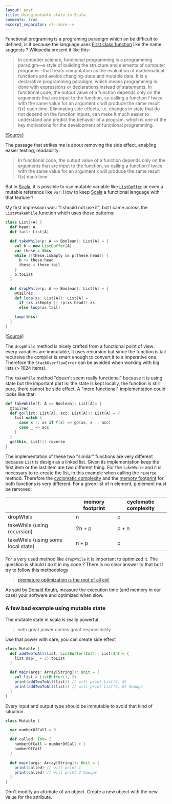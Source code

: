 ```yaml
---
layout: post
title: Using mutable state in Scala
comments: true
excerpt_separator: <!--more-->
---
```

Functional programing is a programing paradigm which an be difficult to defined, is it because the language uses [First class function](https://en.wikipedia.org/wiki/First-class_function) like the name suggests ?
Wikipedia present it like this:

> In computer science, functional programming is a programming paradigm—a style of building the structure and elements of computer programs—that treats computation as the evaluation of mathematical functions and avoids changing-state and mutable data. It is a declarative programming paradigm, which means programming is done with expressions or declarations instead of statements. In functional code, the output value of a function depends only on the arguments that are input to the function, so calling a function f twice with the same value for an argument x will produce the same result f(x) each time. Eliminating side effects, i.e. changes in state that do not depend on the function inputs, can make it much easier to understand and predict the behavior of a program, which is one of the key motivations for the development of functional programming.

[[Source]](https://en.wikipedia.org/wiki/Functional_programming)

The passage that strikes me is about removing the side effect, enabling easier testing, readability:

> In functional code, the output value of a function depends only on the arguments that are input to the function, so calling a function f twice with the same value for an argument x will produce the same result f(x) each time

But in [Scala], it is possible to use mutable variable like [`ListBuffer`](http://www.scala-lang.org/api/2.12.0/scala/collection/mutable/ListBuffer.html) or even a mutable reference like `var`. How to keep [Scala] a functional language with that feature ?

<!--more-->

My first impression was: "I should not use it", but I came across the `List#takeWhile` function which uses those patterns:

```scala
class List[+A] {
  def head: A
  def tail: List[A]

  def takeWhile(p: A => Boolean): List[A] = {
    val b = new ListBuffer[A]
    var these = this
    while (!these.isEmpty && p(these.head)) {
      b += these.head
      these = these.tail
    }
    b.toList
  }

  def dropWhile(p: A => Boolean): List[A] = {
    @tailrec
    def loop(xs: List[A]): List[A] =
      if (xs.isEmpty || !p(xs.head)) xs
      else loop(xs.tail)

    loop(this)
  }
}
```
[[Source]](https://github.com/scala/scala/blob/419a6394045a0615cb996152b04c92d25f9fb700/src/library/scala/collection/immutable/List.scala#L356-L364)


The `dropWhile` method is nicely crafted from a functional point of view: every variables are immutable, it uses recursion but since the function is tail recursive the compiler is smart enough to convert it to a imperative one. Therefore the `StackOverflowError` can be avoided when working with big lists (> 1024 items).

The `takeWhile` method "doesn't seem really functional" because it is using state but the important part is: the state is kept locally, the function is still pure, there cannot be side effect. A "more functional" implementation could looks like that:

```scala
def takeWhile(f: A => Boolean): List[A]= {
  @tailrec
  def go(list: List[A], acc: List[A]): List[A] = {
    list match {
      case x :: xs if f(x) => go(xs, x :: acc)
      case _ => acc
    }
  }
  go(this, List()).reverse
}
```

The implementation of these two "similar" functions are very different because `List` is design as a linked list. Given its implementation keep the first item or the last item are two different thing. For the `takeWhile` and it is necessary to re-create the list, in this example when calling the `reverse` method. Therefore the [cyclomatic complexity](https://en.wikipedia.org/wiki/Cyclomatic_complexity) and the [memory footprint](https://en.wikipedia.org/wiki/Memory_footprint) for both functions is very different. For a given list of n element, p element must be removed:

|                                    | memory footprint | cyclomatic complexity |
|------------------------------------|------------------|-----------------------|
| dropWhile                          | n                | p                     |
| takeWhile (using recursion)        | 2n + p           | p + n                 |
| takeWhile (using some local state) | n + p            | p                     |

For a very used method like `dropWhile` it is important to optimized it. The question is should I do it in my code ? There is no clear answer to that but I try to follow this methodology

> [premature optimization is the root of all evil](http://wiki.c2.com/?PrematureOptimization)

As said by [Donald Knuth](https://en.wikipedia.org/wiki/Donald_Knuth), measure the execution time (and memory in our case) your software and optimized when slow.

### A few bad example using mutable state

The mutable state in scala is really powerful

> with great power comes great responsibility

Use that power with care, you can create side effect

```scala
class Mutable {
  def addTwoToAll(list: ListBuffer[Int]): List[Int]= {
    list.map(_ + 2).toList
  }

  def main(args: Array[String]): Unit = {
    val list = ListBuffer(1, 2)
    print(addTwoToAll(list)) // will print List(3, 4)
    print(addTwoToAll(list)) // will print List(5, 6) Ouuups
  }
}
```

Every input and output type should be immutable to avoid that kind of situation.

```scala
class Mutable {

  var numberOfCall = 0

  def called: Int= {
    numberOfCall = numberOfCall + 1
    numberOfCall
  }

  def main(args: Array[String]): Unit = {
    print(called) // will print 1
    print(called) // will print 2 Ouuups
  }
}
```

Don't modify an attribute of an object. Create a new object with the new value for the attribute.



[Scala]: http://www.scala-lang.org/
